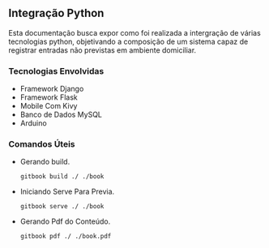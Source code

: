 ## Integração Python

Esta documentação busca expor como foi realizada a intergração de várias tecnologias python,
objetivando a composição de um sistema capaz de registrar entradas não previstas em ambiente domiciliar.

### Tecnologias Envolvidas

- Framework Django
- Framework Flask
- Mobile Com Kivy
- Banco de Dados MySQL
- Arduino

### Comandos Úteis

- Gerando build.

      gitbook build ./ ./book

- Iniciando Serve Para Previa.

      gitbook serve ./ ./book

- Gerando Pdf do Conteúdo.

      gitbook pdf ./ ./book.pdf